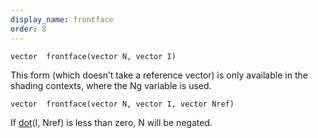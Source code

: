 ```yaml
---
display_name: frontface
order: 8
---
```

`vector  frontface(vector N, vector I)`

This form (which doesn’t take a reference vector) is only available in
the shading contexts, where the Ng variable is used.

`vector  frontface(vector N, vector I, vector Nref)`

If [dot](dot.html "Returns the dot product between the arguments.")(I, Nref) is less than zero, N will be negated.
